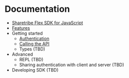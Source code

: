 # Documentation

* [Sharetribe Flex SDK for JavaScript](../README.md)
* [Features](./features.md)
* Getting started
  * [Authentication](./authentication.md)
  * [Calling the API](./calling-the-api.md)
  * Types (TBD)
* Advanced
  * REPL (TBD)
  * Sharing authentication with client and server (TBD)
* Developing SDK (TBD)
